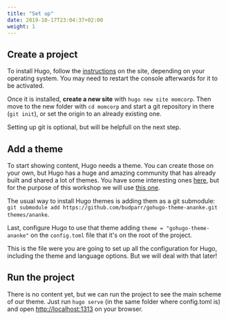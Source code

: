 ```yaml
---
title: "Set up"
date: 2019-10-17T23:04:37+02:00
weight: 1
---
```


## Create a project

To install Hugo, follow the [instructions](https://gohugo.io/getting-started/installing) on the site, depending on your operating system. You may need to restart the console afterwards for it to be activated.

Once it is installed, **create a new site** with `hugo new site momcorp`. Then move to the new folder with `cd momcorp` and start a git repository in there (`git init`), or set the origin to an already existing one.

Setting up git is optional, but will be helpfull on the next step.

## Add a theme

To start showing content, Hugo needs a theme. You can create those on your own, but Hugo has a huge and amazing community that has already built and shared a lot of themes. You have some interesting ones [here](https://themes.gohugo.io/), but for the purpose of this workshop we will use [this one](https://github.com/budparr/gohugo-theme-ananke).

The usual way to install Hugo themes is adding them as a git submodule: `git submodule add https://github.com/budparr/gohugo-theme-ananke.git themes/ananke`.

Last, configure Hugo to use that theme adding `theme = "gohugo-theme-ananke"` on the `config.toml` file that it's on the root of the project.

This is the file were you are going to set up all the configuration for Hugo, including the theme and language options. But we will deal with that later!

## Run the project

There is no content yet, but we can run the project to see the main scheme of our theme. Just run `hugo serve` (in the same folder where config.toml is) and open [http://localhost:1313](http://localhost:1313) on your browser.

